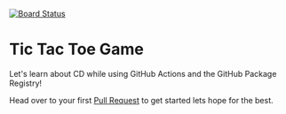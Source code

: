 [![Board Status](https://dev.azure.com/198614/ec96a23a-87ee-49cc-9449-47cdb977cbb2/0b040f77-b0d9-4359-a185-7dc85010b596/_apis/work/boardbadge/6a740665-fde9-4cac-afff-8ad6d8221c3d)](https://dev.azure.com/198614/ec96a23a-87ee-49cc-9449-47cdb977cbb2/_boards/board/t/0b040f77-b0d9-4359-a185-7dc85010b596/Microsoft.RequirementCategory)
# Tic Tac Toe Game

Let's learn about CD while using GitHub Actions and the GitHub Package Registry!


Head over to your first [Pull Request](../../pull/1) to get started
lets hope for the best.
